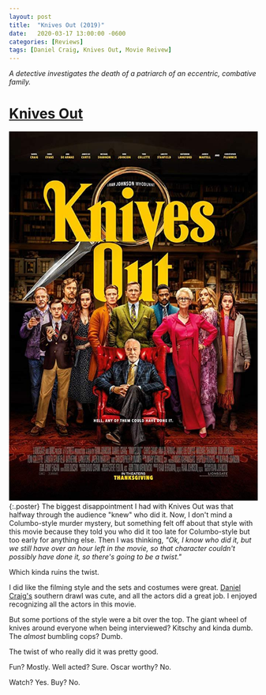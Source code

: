 ```yaml
---
layout: post
title:  "Knives Out (2019)"
date:   2020-03-17 13:00:00 -0600
categories: [Reviews]
tags: [Daniel Craig, Knives Out, Movie Reivew]
---
```


*A detective investigates the death of a patriarch of an eccentric, combative family.*

# [Knives Out](https://www.imdb.com/title/tt8946378/)

![Knives Out Poster](/assets/2020/03/knives-out-2019.jpg){:.poster} The biggest disappointment I had with Knives Out was that halfway through the audience "knew" who did it. Now, I don't mind a Columbo-style murder mystery, but something felt off about that style with this movie because they told you who did it too late for Columbo-style but too early for anything else. Then I was thinking, *"Ok, I know who did it, but we still have over an hour left in the movie, so that character couldn't possibly have done it, so there's going to be a twist."*

Which kinda ruins the twist.

I did like the filming style and the sets and costumes were great. [Daniel Craig's](https://www.imdb.com/name/nm0185819/) southern drawl was cute, and all the actors did a great job. I enjoyed recognizing all the actors in this movie.

But some portions of the style were a bit over the top. The giant wheel of knives around everyone when being interviewed? Kitschy and kinda dumb. The *almost* bumbling cops? Dumb.

The twist of who really did it was pretty good.

Fun? Mostly. Well acted? Sure. Oscar worthy? No.

Watch? Yes. Buy? No.
